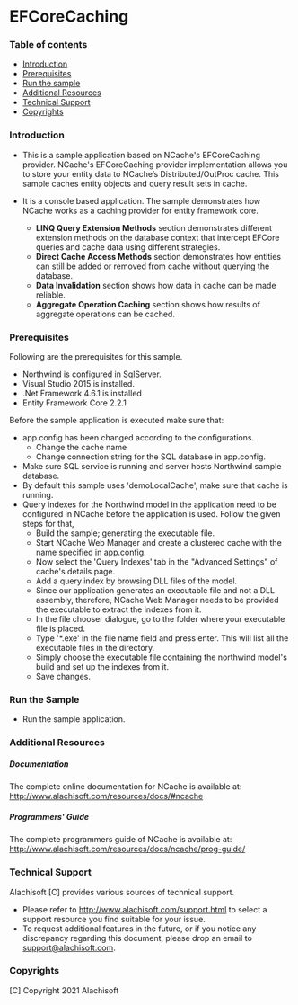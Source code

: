 # EFCoreCaching

### Table of contents

* [Introduction](#introduction)
* [Prerequisites](#prerequisites)
* [Run the sample](#build-and-run-the-sample)
* [Additional Resources](#additional-resources)
* [Technical Support](#technical-support)
* [Copyrights](#copyrights)

### Introduction

- This is a sample application based on NCache's EFCoreCaching provider. NCache's EFCoreCaching provider implementation allows you to store your entity data to NCache’s Distributed/OutProc cache. This sample caches entity objects and query result sets in cache. 
	
- It is a console based application. The sample demonstrates how NCache works as a caching provider for entity framework core.
	- <b>LINQ Query Extension Methods</b> section demonstrates different extension methods on the database context that intercept EFCore queries and cache data using different strategies.
	- <b>Direct Cache Access Methods</b> section demonstrates how entities can still be added or removed from cache without querying the database.
	- <b>Data Invalidation</b> section shows how data in cache can be made reliable.
	- <b>Aggregate Operation Caching</b> section shows how results of aggregate operations can be cached.

### Prerequisites

Following are the prerequisites for this sample.

- Northwind is configured in SqlServer. 
- Visual Studio 2015 is installed.
- .Net Framework 4.6.1 is installed
- Entity Framework Core 2.2.1

Before the sample application is executed make sure that:

- app.config has been changed according to the configurations. 
	- Change the cache name 
	- Change connection string for the SQL database in app.config.
- Make sure SQL service is running and server hosts Northwind sample database.
- By default this sample uses 'demoLocalCache', make sure that cache is running. 
- Query indexes for the Northwind model in the application need to be configured in NCache before the application is used. Follow the given steps for that,
	- Build the sample; generating the executable file.
	- Start NCache Web Manager and create a clustered cache with the name specified in app.config.
	- Now select the 'Query Indexes' tab in the "Advanced Settings" of cache's details page.
	- Add a query index by browsing DLL files of the model.
	- Since our application generates an executable file and not a DLL assembly, therefore, NCache Web Manager needs to be provided the executable to extract the indexes from it.
	- In the file chooser dialogue, go to the folder where your executable file is placed.
	- Type '*.exe' in the file name field and press enter. This will list all the executable files in the directory.
	- Simply choose the executable file containing the northwind model's build and set up the indexes from it.
	- Save changes.

### Run the Sample
    
- Run the sample application.

### Additional Resources

##### Documentation
The complete online documentation for NCache is available at:
http://www.alachisoft.com/resources/docs/#ncache

##### Programmers' Guide
The complete programmers guide of NCache is available at:
http://www.alachisoft.com/resources/docs/ncache/prog-guide/

### Technical Support

Alachisoft [C] provides various sources of technical support. 

- Please refer to http://www.alachisoft.com/support.html to select a support resource you find suitable for your issue.
- To request additional features in the future, or if you notice any discrepancy regarding this document, please drop an email to [support@alachisoft.com](mailto:support@alachisoft.com).

### Copyrights

[C] Copyright 2021 Alachisoft 